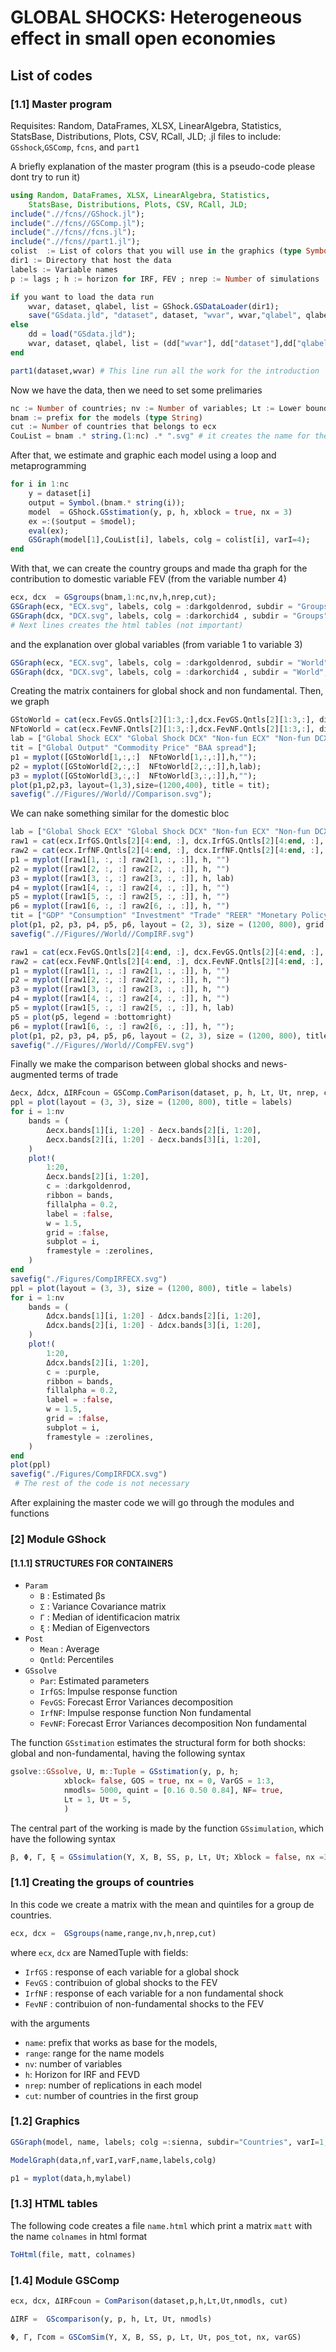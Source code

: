 # **GLOBAL SHOCKS: Heterogeneous effect in small open economies**
## List of codes
### [1.1] Master program
Requisites: Random, DataFrames, XLSX, LinearAlgebra, Statistics, StatsBase, Distributions, Plots, CSV, RCall, JLD;
.jl files to include: `GSshock`,`GSComp`, `fcns`, and  `part1`

A briefly explanation of the master program (this is a pseudo-code please dont try to run it)
```julia
using Random, DataFrames, XLSX, LinearAlgebra, Statistics,
	StatsBase, Distributions, Plots, CSV, RCall, JLD;
include(".//fcns//GShock.jl");
include(".//fcns//GSComp.jl");
include(".//fcns//fcns.jl");
include(".//fcns//part1.jl");
colist  := List of colors that you will use in the graphics (type Symbol)
dir1 := Directory that host the data
labels := Variable names
p := lags ; h := horizon for IRF, FEV ; nrep := Number of simulations

if you want to load the data run 
	wvar, dataset, qlabel, list = GShock.GSDataLoader(dir1);
	save("GSdata.jld", "dataset", dataset, "wvar", wvar,"qlabel", qlabel, "list" , list);
else
	dd = load("GSdata.jld");
	wvar, dataset, qlabel, list = (dd["wvar"], dd["dataset"],dd["qlabel"], dd["list"]);
end

part1(dataset,wvar) # This line run all the work for the introduction
```
Now we have the data, then we need to set some prelimaries
```julia
nc := Number of countries; nv := Number of variables; Lτ := Lower bound ; Uτ := Upper bound for maximization
bnam := prefix for the models (type String) 
cut := Number of countries that belongs to ecx
CouList = bnam .* string.(1:nc) .* ".svg" # it creates the name for the graphs
```
After that, we estimate and graphic each model using a loop and metaprogramming
```julia
for i in 1:nc
	y = dataset[i]
	output = Symbol.(bnam.* string(i));
	model  = GShock.GSstimation(y, p, h, xblock = true, nx = 3)
	ex =:($output = $model);
	eval(ex);
	GSGraph(model[1],CouList[i], labels, colg = colist[i], varI=4);
end
```
With that, we can create the country groups and made tha graph for the contribution to domestic variable FEV (from the variable number 4)
```julia
ecx, dcx  = GSgroups(bnam,1:nc,nv,h,nrep,cut);
GSGraph(ecx, "ECX.svg", labels, colg = :darkgoldenrod, subdir = "Groups", varI=4);
GSGraph(dcx, "DCX.svg", labels, colg = :darkorchid4 , subdir = "Groups", varI=4);
# Next lines creates the html tables (not important)
```
and the explanation over global variables (from variable 1 to variable 3)
```julia
GSGraph(ecx, "ECX.svg", labels, colg = :darkgoldenrod, subdir = "World", varI=1, varF=3);
GSGraph(dcx, "DCX.svg", labels, colg = :darkorchid4 , subdir = "World", varI=1, varF=3);
```
Creating the matrix containers for global shock and non fundamental. Then, we graph
```julia
GStoWorld = cat(ecx.FevGS.Qntls[2][1:3,:],dcx.FevGS.Qntls[2][1:3,:], dims=3);
NFtoWorld = cat(ecx.FevNF.Qntls[2][1:3,:],dcx.FevNF.Qntls[2][1:3,:], dims=3);
lab = ["Global Shock ECX" "Global Shock DCX" "Non-fun ECX" "Non-fun DCX"];
tit = ["Global Output" "Commodity Price" "BAA spread"];
p1 = myplot([GStoWorld[1,:,:]  NFtoWorld[1,:,:]],h,"");
p2 = myplot([GStoWorld[2,:,:]  NFtoWorld[2,:,:]],h,lab);
p3 = myplot([GStoWorld[3,:,:]  NFtoWorld[3,:,:]],h,"");
plot(p1,p2,p3, layout=(1,3),size=(1200,400), title = tit);
savefig(".//Figures//World//Comparison.svg");
```
We can nake something similar for the domestic bloc
```julia
lab = ["Global Shock ECX" "Global Shock DCX" "Non-fun ECX" "Non-fun DCX"]
raw1 = cat(ecx.IrfGS.Qntls[2][4:end, :], dcx.IrfGS.Qntls[2][4:end, :], dims = 3)
raw2 = cat(ecx.IrfNF.Qntls[2][4:end, :], dcx.IrfNF.Qntls[2][4:end, :], dims = 3)
p1 = myplot([raw1[1, :, :] raw2[1, :, :]], h, "")
p2 = myplot([raw1[2, :, :] raw2[2, :, :]], h, "")
p3 = myplot([raw1[3, :, :] raw2[3, :, :]], h, lab)
p4 = myplot([raw1[4, :, :] raw2[4, :, :]], h, "")
p5 = myplot([raw1[5, :, :] raw2[5, :, :]], h, "")
p6 = myplot([raw1[6, :, :] raw2[6, :, :]], h, "")
tit = ["GDP" "Consumption" "Investment" "Trade" "REER" "Monetary Policy"]
plot(p1, p2, p3, p4, p5, p6, layout = (2, 3), size = (1200, 800), grid = false, title = tit)
savefig(".//Figures//World//CompIRF.svg")

raw1 = cat(ecx.FevGS.Qntls[2][4:end, :], dcx.FevGS.Qntls[2][4:end, :], dims = 3)
raw2 = cat(ecx.FevNF.Qntls[2][4:end, :], dcx.FevNF.Qntls[2][4:end, :], dims = 3)
p1 = myplot([raw1[1, :, :] raw2[1, :, :]], h, "")
p2 = myplot([raw1[2, :, :] raw2[2, :, :]], h, "")
p3 = myplot([raw1[3, :, :] raw2[3, :, :]], h, "")
p4 = myplot([raw1[4, :, :] raw2[4, :, :]], h, "")
p5 = myplot([raw1[5, :, :] raw2[5, :, :]], h, lab)
p5 = plot(p5, legend = :bottomright)
p6 = myplot([raw1[6, :, :] raw2[6, :, :]], h, "");
plot(p1, p2, p3, p4, p5, p6, layout = (2, 3), size = (1200, 800), title = tit)
savefig(".//Figures//World//CompFEV.svg")
```
Finally we make the comparison between global shocks and news-augmented terms of trade
```julia
Δecx, Δdcx, ΔIRFcoun = GSComp.ComParison(dataset, p, h, Lτ, Uτ, nrep, cut);
ppl = plot(layout = (3, 3), size = (1200, 800), title = labels)
for i = 1:nv
    bands = (
        Δecx.bands[1][i, 1:20] - Δecx.bands[2][i, 1:20],
        Δecx.bands[2][i, 1:20] - Δecx.bands[3][i, 1:20],
    )
    plot!(
        1:20,
        Δecx.bands[2][i, 1:20],
        c = :darkgoldenrod,
        ribbon = bands,
        fillalpha = 0.2,
        label = :false,
        w = 1.5,
        grid = :false,
        subplot = i,
        framestyle = :zerolines,
    )
end
savefig("./Figures/CompIRFECX.svg")
ppl = plot(layout = (3, 3), size = (1200, 800), title = labels)
for i = 1:nv
    bands = (
        Δdcx.bands[1][i, 1:20] - Δdcx.bands[2][i, 1:20],
        Δdcx.bands[2][i, 1:20] - Δdcx.bands[3][i, 1:20],
    )
    plot!(
        1:20,
        Δdcx.bands[2][i, 1:20],
        c = :purple,
        ribbon = bands,
        fillalpha = 0.2,
        label = :false,
        w = 1.5,
        grid = :false,
        subplot = i,
        framestyle = :zerolines,
    )
end
plot(ppl)
savefig("./Figures/CompIRFDCX.svg")
 # The rest of the code is not necessary
```
After explaining the master code we will go through the modules and functions
### [2] Module GShock
####  [1.1.1] STRUCTURES FOR CONTAINERS

- `Param`
  - `B` : Estimated βs
  - `Σ` : Variance Covariance matrix
  - `Γ` : Median of identificacion matrix
  - `ξ` : Median of Eigenvectors
- `Post`
  - `Mean` : Average
  - `Qntld`: Percentiles
- `GSsolve`
  - `Par`: Estimated parameters
  - `IrfGS`: Impulse response function
  - `FevGS`: Forecast Error Variances decomposition
  - `IrfNF`: Impulse response function Non fundamental
  - `FevNF`: Forecast Error Variances decomposition Non fundamental

The function `GSstimation` estimates the structural form for both shocks: global and non-fundamental, having
the following syntax 
```julia
gsolve::GSsolve, U, m::Tuple = GSstimation(y, p, h; 
			xblock= false, GOS = true, nx = 0, VarGS = 1:3, 
			nmodls= 5000, quint = [0.16 0.50 0.84], NF= true, 
			Lτ = 1, Uτ = 5,
			)
```
The central part of the working is made by the function `GSsimulation`, which have the following syntax
```julia
β, Φ, Γ, ξ = GSsimulation(Y, X, B, SS, p, Lτ, Uτ; Xblock = false, nx =3, varGS = 1:3, nonfun = true)
```

### [1.1] Creating the groups of countries
In this code we create a matrix with the mean and quintiles for a group de countries.
```julia
ecx, dcx =  GSgroups(name,range,nv,h,nrep,cut)
```
where `ecx`, `dcx` are NamedTuple with fields:
- `IrfGS` : response of each variable for a global shock
- `FevGS` : contribuion of global shocks to the FEV
- `IrfNF` : response of each variable for a non fundamental shock
- `FevNF` : contribuion of non-fundamental shocks to the FEV

with the arguments
- `name`: prefix that works as base for the models,
- `range`: range for the name models
- `nv`: number of variables
- `h`: Horizon for IRF and FEVD
- `nrep`: number of replications in each model
- `cut`: number of countries in the first group

### [1.2] Graphics
```julia
GSGraph(model, name, labels; colg =:sienna, subdir="Countries", varI=1, varF = 0)
```
```julia
ModelGraph(data,nf,varI,varF,name,labels,colg)
```
```julia
p1 = myplot(data,h,mylabel)
```
### [1.3] HTML tables
The following code creates a file `name.html` which print a matrix `matt` with the name `colnames` in html format
```julia
ToHtml(file, matt, colnames)
```


### [1.4] Module GSComp
```julia
ecx, dcx, ΔIRFcoun = ComParison(dataset,p,h,Lτ,Uτ,nmodls, cut)
```
```julia
ΔIRF =  GScomparison(y, p, h, Lτ, Uτ, nmodls)
```
```julia
Φ, Γ, Γcom = GSComSim(Y, X, B, SS, p, Lτ, Uτ, pos_tot, nx, varGS)
```
```

